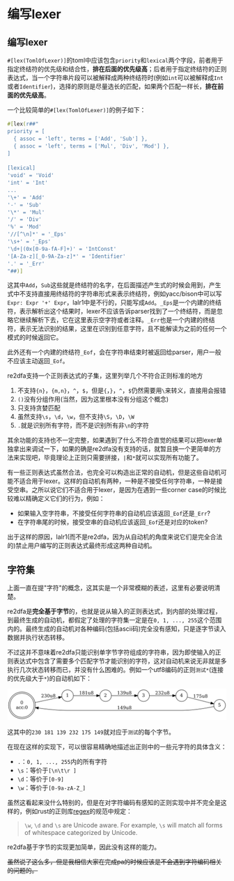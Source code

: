 # 编写lexer

## 编写lexer

`#[lex(TomlOfLexer)]`的toml中应该包含`priority`和`lexical`两个字段，前者用于指定终结符的优先级和结合性，**排在后面的优先级高**；后者用于指定终结符的正则表达式，当一个字符串片段可以被解释成两种终结符时(例如`int`可以被解释成`Int`或者`Identifier`)，选择的原则是尽量选长的匹配，如果两个匹配一样长，**排在前面的优先级高**。

一个比较简单的`#[lex(TomlOfLexer)]`的例子如下：

```rust
#[lex(r##"
priority = [
  { assoc = 'left', terms = ['Add', 'Sub'] },
  { assoc = 'left', terms = ['Mul', 'Div', 'Mod'] },
]

[lexical]
'void' = 'Void'
'int' = 'Int'
...
'\+' = 'Add'
'-' = 'Sub'
'\*' = 'Mul'
'/' = 'Div'
'%' = 'Mod'
'//[^\n]*' = '_Eps'
'\s+' = '_Eps'
'\d+|(0x[0-9a-fA-F]+)' = 'IntConst'
'[A-Za-z][_0-9A-Za-z]*' = 'Identifier'
'.' = '_Err'
"##)]
```

这其中`Add`，`Sub`这些就是终结符的名字，在后面描述产生式的时候会用到，产生式中不支持直接用终结符的字符串形式来表示终结符，例如yacc/bison中可以写`Expr: Expr '+' Expr`，lalr1中是不行的，只能写成`Add`。`_Eps`是一个内建的终结符，表示解析出这个结果时，lexer不应该告诉parser找到了一个终结符，而是忽略它继续解析下去，它在这里表示空字符或者注释。`_Err`也是一个内建的终结符，表示无法识别的结果，这里在识别到任意字符，且不能解读为之前的任何一个模式的时候返回它。

此外还有一个内建的终结符`_Eof`，会在字符串结束时被返回给parser，用户一般不应该主动返回`_Eof`。

re2dfa支持一个正则表达式的子集，这里列举几个不符合正则标准的地方

1. 不支持`{n}`，`{m,n}`，`^`，`$`，但是`{`，`}`，`^`，`$`仍然需要用`\`来转义，直接用会报错
2. `()`没有分组作用(当然，因为这里根本没有分组这个概念)
3. 只支持贪婪匹配
4. 虽然支持`\s`，`\d`，`\w`，但不支持`\S`，`\D`，`\W`
5. `.`就是识别所有字符，而不是识别所有非`\n`的字符

其余功能的支持也不一定完整，如果遇到了什么不符合直觉的结果可以把lexer单独拿出来调试一下，如果的确是re2dfa没有支持的话，就暂且换一个更简单的方法来实现吧，毕竟理论上正则只需要拼接，`|`和`*`就可以实现所有功能了。

有一些正则表达式虽然合法，也完全可以构造出正常的自动机，但是这些自动机可能不适合用于lexer。这样的自动机有两种，一种是不接受任何字符串，一种是接受空串。之所以说它们不适合用于lexer，是因为在遇到一些corner case的时候比较难以精确定义它们的行为，例如：
- 如果输入空字符串，不接受任何字符串的自动机应该返回`_Eof`还是`_Err`?
- 在字符串尾的时候，接受空串的自动机应该返回`_Eof`还是对应的token?

出于这样的原因，lalr1(而不是re2dfa，因为从自动机的角度来说它们是完全合法的)禁止用户编写的正则表达式最终形成这两种自动机。

## 字符集

上面一直在提"字符"的概念，这其实是一个非常模糊的表述，这里有必要说明清楚。

re2dfa是**完全基于字节**的，也就是说从输入的正则表达式，到内部的处理过程，到最终生成的自动机，都假定了处理的字符集一定是在`0, 1, ..., 255`这个范围内的。最终生成的自动机对各种编码(包括ascii码)完全没有感知，只是逐字节读入数据并执行状态转移。

不过这并不意味着re2dfa只能识别单字节字符组成的字符串，因为即使输入的正则表达式中包含了需要多个匹配字节才能识别的字符，这对自动机来说无非就是多执行几次状态转移而已，并没有什么困难的。例如一个utf8编码的正则`测试*`(连接的优先级大于`*`)的自动机如下：

![测试](./pic/测试.png)

这其中的`230 181 139 232 175 149`就对应于`测试`的每个字节。

在现在这样的实现下，可以很容易精确地描述出正则中的一些元字符的具体含义：

- `.`：`0, 1, ..., 255`内的所有字符
- `\s`：等价于`[\n\t\r ]`
- `\d`：等价于`[0-9]`
- `\w`：等价于`[0-9a-zA-Z_]`

虽然这看起来没什么特别的，但是在对字符编码有感知的正则实现中并不完全是这样的，例如rust的正则库[regex](https://docs.rs/regex/1.1.9/regex/)的规范中规定：

> `\w`, `\d` and `\s` are Unicode aware. For example, `\s` will match all forms of whitespace categorized by Unicode.

re2dfa基于字节的实现更加简单，因此没有这样的能力。

~~虽然说了这么多，但是我相信大家在完成pa的时候应该是不会遇到字符编码相关的问题的。~~